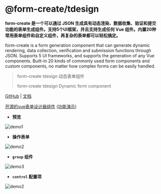 # @form-create/tdesign
**form-create 是一个可以通过 JSON 生成具有动态渲染、数据收集、验证和提交功能的表单生成组件。支持5个UI框架，并且支持生成任何 Vue 组件。内置20种常用表单组件和自定义组件，再复杂的表单都可以轻松搞定。**

form-create is a form generation component that can generate dynamic rendering, data collection, verification and submission functions through JSON. Supports 5 UI frameworks, and supports the generation of any Vue components. Built-in 20 kinds of commonly used form components and custom components, no matter how complex forms can be easily handled.

> form-create tdesign 动态表单组件
>
> form-create tdesign Dynamic form component

[GitHub](https://github.com/xaboy/form-create) | [文档](http://form-create.com/v3/tdesign/)

[开源的vue表单设计器组件](https://github.com/xaboy/form-create-designer) ([功能演示](http://form-create.com/designer?fr=fc))

- **预览**

![demo1](https://raw.githubusercontent.com/xaboy/form-create/dev/images/demo-live3.gif)


- **操作表单**

![demo2](https://raw.githubusercontent.com/xaboy/form-create/dev/images/demo-live2.gif)

- **`group` 组件**

![demo3](https://raw.githubusercontent.com/xaboy/form-create/dev/images/demo-group.gif)

- **`control` 配置项**

![demo2](https://raw.githubusercontent.com/xaboy/form-create/dev/images/demo-live4.gif)

